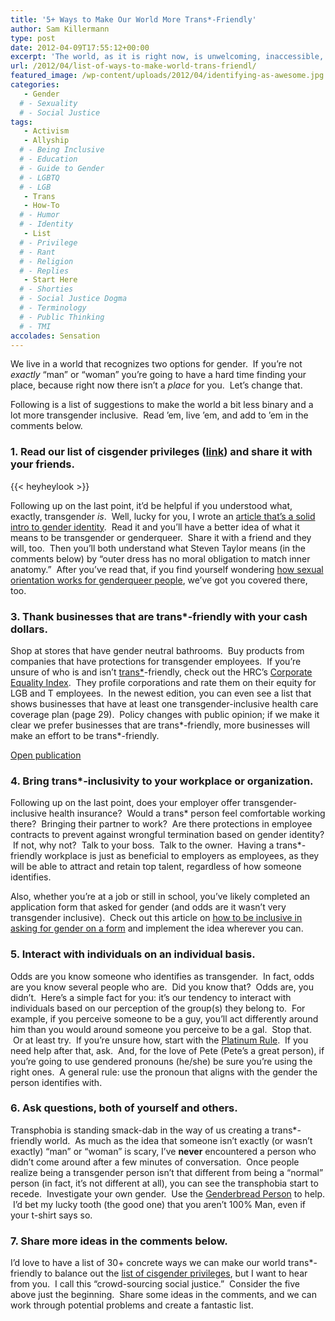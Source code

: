 ```yaml
---
title: '5+ Ways to Make Our World More Trans*-Friendly'
author: Sam Killermann
type: post
date: 2012-04-09T17:55:12+00:00
excerpt: 'The world, as it is right now, is unwelcoming, inaccessible, and dangerous for many folks who are trans*. Here are a few humble steps we can take to remedy that, in the spirit of social justice.'
url: /2012/04/list-of-ways-to-make-world-trans-friendl/
featured_image: /wp-content/uploads/2012/04/identifying-as-awesome.jpg
categories: 
   - Gender
  # - Sexuality
  # - Social Justice
tags:
   - Activism
   - Allyship
  # - Being Inclusive
  # - Education
  # - Guide to Gender
  # - LGBTQ
  # - LGB
   - Trans
   - How-To
  # - Humor
  # - Identity
   - List
  # - Privilege
  # - Rant
  # - Religion
  # - Replies
   - Start Here
  # - Shorties
  # - Social Justice Dogma
  # - Terminology
  # - Public Thinking
  # - TMI
accolades: Sensation
---
```

We live in a world that recognizes two options for gender.  If you&#8217;re not _exactly_ &#8220;man&#8221; or &#8220;woman&#8221; you&#8217;re going to have a hard time finding your place, because right now there isn&#8217;t a _place_ for you.  Let&#8217;s change that.

Following is a list of suggestions to make the world a bit less binary and a lot more transgender inclusive.  Read &#8217;em, live &#8217;em, and add to &#8217;em in the comments below.

<!--more-->

### 1. Read our list of cisgender privileges (<a title="30+ Examples of Cisgender Privilege" href="/2011/11/list-of-cisgender-privileges/" target="_blank">link</a>) and share it with your friends.

{{< heyheylook >}}

Following up on the last point, it&#8217;d be helpful if you understood what, exactly, transgender _is_.  Well, lucky for you, I wrote an <a title="Breaking through the binary: Gender explained using continuums" href="/2011/11/breaking-through-the-binary-gender-explained-using-continuums/" target="_blank">article that&#8217;s a solid intro to gender identity</a>.  Read it and you&#8217;ll have a better idea of what it means to be transgender or genderqueer.  Share it with a friend and they will, too.  Then you&#8217;ll both understand what Steven Taylor means (in the comments below) by &#8220;outer dress has no moral obligation to match inner anatomy.&#8221;  After you&#8217;ve read that, if you find yourself wondering <a title="Sexual Orientation for the Genderqueer Person" href="/2012/02/sexual-orientation-for-the-genderqueer/" target="_blank">how sexual orientation works for genderqueer people</a>, we&#8217;ve got you covered there, too.

### 3. Thank businesses that are trans*-friendly with your cash dollars.

Shop at stores that have gender neutral bathrooms.  Buy products from companies that have protections for transgender employees.  If you&#8217;re unsure of who is and isn&#8217;t [trans*][1]-friendly, check out the HRC&#8217;s <a title="Corporate Equality Index 2012" href="http://issuu.com/humanrightscampaign/docs/corporateequalityindex_2012" target="_blank">Corporate Equality Index</a>.  They profile corporations and rate them on their equity for LGB and T employees.  In the newest edition, you can even see a list that shows businesses that have at least one transgender-inclusive health care coverage plan (page 29).  Policy changes with public opinion; if we make it clear we prefer businesses that are trans\*-friendly, more businesses will make an effort to be trans\*-friendly.

<div>
  <p>
  </p>
  
  <div style="width: 420px; text-align: left;">
    <a href="http://issuu.com/humanrightscampaign/docs/corporateequalityindex_2012?mode=window&backgroundColor=%23222222" target="_blank">Open publication</a>
  </div>
  
  <h3>
    4. Bring trans*-inclusivity to your workplace or organization.
  </h3>
  
  <p>
    Following up on the last point, does your employer offer transgender-inclusive health insurance?  Would a trans* person feel comfortable working there?  Bringing their partner to work?  Are there protections in employee contracts to prevent against wrongful termination based on gender identity?  If not, why not?  Talk to your boss.  Talk to the owner.  Having a trans*-friendly workplace is just as beneficial to employers as employees, as they will be able to attract and retain top talent, regardless of how someone identifies.
  </p>
  
  <p>
    Also, whether you&#8217;re at a job or still in school, you&#8217;ve likely completed an application form that asked for gender (and odds are it wasn&#8217;t very transgender inclusive).  Check out this article on <a title="How can I make the gender question on an application form more inclusive?" href="/2012/06/how-can-i-make-the-gender-question-on-an-application-form-more-inclusive/" target="_blank">how to be inclusive in asking for gender on a form</a> and implement the idea wherever you can.
  </p>
  
  <h3>
    5. Interact with individuals on an individual basis.
  </h3>
  
  <p>
    Odds are you know someone who identifies as transgender.  In fact, odds are you know several people who are.  Did you know that?  Odds are, you didn&#8217;t.  Here&#8217;s a simple fact for you: it&#8217;s our tendency to interact with individuals based on our perception of the group(s) they belong to.  For example, if you perceive someone to be a guy, you&#8217;ll act differently around him than you would around someone you perceive to be a gal.  Stop that.  Or at least try.  If you&#8217;re unsure how, start with the <a title="The Corruption of the Golden Rule" href="/2011/12/the-corruption-of-the-golden-rule/" target="_blank">Platinum Rule</a>.  If you need help after that, ask.  And, for the love of Pete (Pete&#8217;s a great person), if you&#8217;re going to use gendered pronouns (he/she) be sure you&#8217;re using the right ones.  A general rule: use the pronoun that aligns with the gender the person identifies with.
  </p>
  
  <h3>
    6. Ask questions, both of yourself and others.
  </h3>
  
  <p>
    Transphobia is standing smack-dab in the way of us creating a trans*-friendly world.  As much as the idea that someone isn&#8217;t exactly (or wasn&#8217;t exactly) &#8220;man&#8221; or &#8220;woman&#8221; is scary, I&#8217;ve <strong>never</strong> encountered a person who didn&#8217;t come around after a few minutes of conversation.  Once people realize being a transgender person isn&#8217;t that different from being a &#8220;normal&#8221; person (in fact, it&#8217;s not different at all), you can see the transphobia start to recede.  Investigate your own gender.  Use the <a title="The Genderbread Person v2.0" href="/2012/03/the-genderbread-person-v2-0/" target="_blank">Genderbread Person</a> to help.  I&#8217;d bet my lucky tooth (the good one) that you aren&#8217;t 100% Man, even if your t-shirt says so.
  </p>
  
  <h3>
    7. Share more ideas in the comments below.
  </h3>
  
  <p>
    I&#8217;d love to have a list of 30+ concrete ways we can make our world trans*-friendly to balance out the <a title="30+ Examples of Cisgender Privilege" href="/2011/11/list-of-cisgender-privileges/" target="_blank">list of cisgender privileges</a>, but I want to hear from you.  I call this &#8220;crowd-sourcing social justice.&#8221;  Consider the five above just the beginning.  Share some ideas in the comments, and we can work through potential problems and create a fantastic list.
  </p>
</div>

 [1]: /2012/05/what-does-the-asterisk-in-trans-stand-for/ "What does the asterisk in “trans*” stand for?"